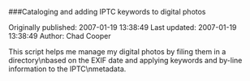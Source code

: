 ###Cataloging and adding IPTC keywords to digital photos

Originally published: 2007-01-19 13:38:49
Last updated: 2007-01-19 13:38:49
Author: Chad Cooper

This script helps me manage my digital photos by filing them in a directory\nbased on the EXIF date and applying keywords and by-line information to the IPTC\nmetadata.